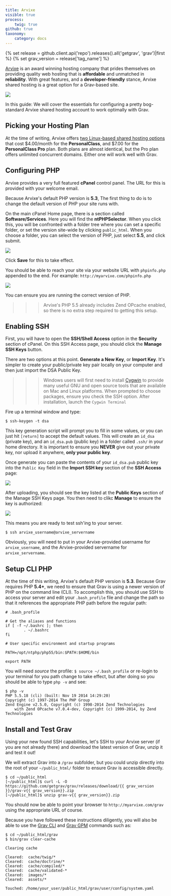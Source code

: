```yaml
---
title: Arvixe
visible: true
process:
    twig: true
github: true
taxonomy:
    category: docs
---
```

{% set release = github.client.api('repo').releases().all('getgrav', 'grav')|first %}
{% set grav_version = release['tag_name'] %}

[Arvixe](http://www.arvixe.com) is an award winning hosting company that prides themselves on providing quality web hosting that is **affordable** and unmatched in **reliability**.  With great features, and a **developer-friendly** stance, Arvixe shared hosting is a great option for a Grav-based site.

![](arvixe.png)

In this guide: We will cover the essentials for configuring a pretty bog-standard Arvixe shared hosting account to work optimally with Grav.

## Picking your Hosting Plan

At the time of writing, Arvixe offers [two Linux-based shared hosting options](http://www.arvixe.com/linux_web_hosting) that cost $4.00/month for the **PersonalClass**, and $7.00 for the **PersonalClass Pro** plan. Both plans are almost identical, but the Pro plan offers unlimited concurrent domains. Either one will work well with Grav.

## Configuring PHP

Arvixe provides a very full featured **cPanel** control panel. The URL for this is provided with your welcome email.

Because Arvixe's default PHP version is **5.3**, The first thing to do is to change the default version of PHP your site runs with.

On the main cPanel Home page, there is a section called **Software/Services**.  Here you will find the **ntPHPSelector**. When you click this, you will be confronted with a folder tree where you can set a specific folder, or set the version site-wide by clicking `public_html`. When you choose a folder, you can select the version of PHP, just select **5.5**, and click submit.

![](php-selector.png)

Click **Save** for this to take effect.

You should be able to reach your site via your website URL with `phpinfo.php` appended to the end.  For example: `http://myarvixe.com/phpinfo.php`

![](phpinfo.png)

You can ensure you are running the correct version of PHP.

>>> Arvixe's PHP 5.5 already includes Zend OPcache enabled, so there is no extra step required to getting this setup.

## Enabling SSH

First, you will have to open the **SSH/Shell Access** option in the **Security** section of cPanel. On this SSH Access page, you should click the **Manage SSH Keys** button.

There are two options at this point.  **Generate a New Key**, or **Import Key**. It's simpler to create your public/private key pair locally on your computer and then just import the DSA Public Key.

>>> Windows users will first need to install [Cygwin](https://www.cygwin.com/) to provide many useful GNU and open source tools that are available on Mac and Linux platforms. When prompted to choose packages, ensure you check the SSH option. After installation, launch the `Cygwin Terminal`

Fire up a terminal window and type:

```
$ ssh-keygen -t dsa
```

This key generation script will prompt you to fill in some values, or you can just hit `[return]` to accept the default values.  This will create an `id_dsa` (private key), and an `id_dsa.pub` (public key) in a folder called `.ssh/` in your home directory. It is important to ensure you **NEVER** give out your private key, nor upload it anywhere, **only your public key**.

Once generate you can paste the contents of your `id_dsa.pub` public key into the `Public Key` field in the **Import SSH key** section of the **SSH Access** page:

![](ssh-public-key.png)

After uploading, you should see the key listed at the **Public Keys** section of the Manage SSH Keys page.  You then need to clikc **Manage** to ensure the key is authorized:

![](authorized-keys.png)

This means you are ready to test ssh'ing to your server.

```
$ ssh arvixe_username@arvixe_servername
```

Obviously, you will need to put in your Arvixe-provided username for `arvixe_username`, and the Arvixe-provided servername for `arvixe_servername`.

## Setup CLI PHP

At the time of this writing, Arvixe's default PHP version is **5.3**.  Because Grav requires PHP **5.4+**, we need to ensure that Grav is using a newer version of PHP on the command line (CLI).  To accomplish this, you should use SSH to access your server and edit your `.bash_profile` file and change the path so that it references the appropriate PHP path before the regular path:

```
# .bash_profile

# Get the aliases and functions
if [ -f ~/.bashrc ]; then
        . ~/.bashrc
fi

# User specific environment and startup programs

PATH=/opt/ntphp/php55/bin:$PATH:$HOME/bin

export PATH
```

You will need _source_ the profile: `$ source ~/.bash_profile` or re-login to your terminal for you path change to take effect, but after doing so you should be able to type `php -v` and see:

```
$ php -v
PHP 5.5.18 (cli) (built: Nov 19 2014 14:29:20)
Copyright (c) 1997-2014 The PHP Group
Zend Engine v2.5.0, Copyright (c) 1998-2014 Zend Technologies
    with Zend OPcache v7.0.4-dev, Copyright (c) 1999-2014, by Zend Technologies
```

## Install and Test Grav

Using your new found SSH capabilities, let's SSH to your Arvixe server (if you are not already there) and download the latest version of Grav, unzip it and test it out!

We will extract Grav into a `/grav` subfolder, but you could unzip directly into the root of your `~/public_html/` folder to ensure Grav is accessible directly.

```
$ cd ~/public_html
[~/public_html]$ curl -L -O https://github.com/getgrav/grav/releases/download/{{ grav_version }}/grav-v{{ grav_version}}.zip
[~/public_html]$ unzip grav-v{{ grav_version}}.zip
 ```

You should now be able to point your browser to `http://myarvixe.com/grav` using the appropriate URL of course.

Because you have followed these instructions diligently, you will also be able to use the [Grav CLI](../../advanced/grav-cli) and [Grav GPM](../../advanced/grav-gpm) commands such as:

```
$ cd ~/public_html/grav
$ bin/grav clear-cache

Clearing cache

Cleared:  cache/twig/*
Cleared:  cache/doctrine/*
Cleared:  cache/compiled/*
Cleared:  cache/validated-*
Cleared:  images/*
Cleared:  assets/*

Touched: /home/your_user/public_html/grav/user/config/system.yaml
```
